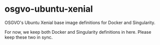 # osgvo-ubuntu-xenial
OSGVO's Ubuntu Xenial base image definitions for Docker and Singularity.

For now, we keep both Docker and Singularity definitions in here. Please
keep these two in sync.

